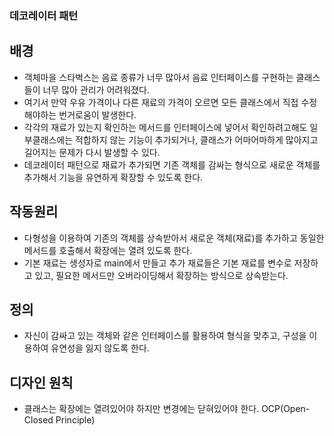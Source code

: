 ### 데코레이터 패턴

## 배경
 - 객체마을 스타벅스는 음료 종류가 너무 많아서 음료 인터페이스를 구현하는 클래스들이 너무 많아 관리가 어려워졌다.
 - 여기서 만약 우유 가격이나 다른 재료의 가격이 오르면 모든 클래스에서 직접 수정해야하는 번거로움이 발생한다.
 - 각각의 재료가 있는지 확인하는 메서드를 인터페이스에 넣어서 확인하려고해도 일부클래스에는 적합하지 않는 기능이 추가되거나, 클래스가 어마어마하게 많아지고 길어지는 문제가 다시 발생할 수 있다.
 - 데코레이터 패턴으로 재료가 추가되면 기존 객체를 감싸는 형식으로 새로운 객체를 추가해서 기능을 유연하게 확장할 수 있도록 한다.

## 작동원리
 -  다형성을 이용하여 기존의 객체를 상속받아서 새로운 객체(재료)를 추가하고 동일한 메서드를 호출해서 확장에는 열려 있도록 한다.
 - 기본 재료는 생성자로 main에서 만들고 추가 재료들은 기본 재료를 변수로 저장하고 있고, 필요한 메서드만 오버라이딩해서 확장하는 방식으로 상속받는다.

## 정의
 - 자신이 감싸고 있는 객체와 같은 인터페이스를 활용하여 형식을 맞추고, 구성을 이용하여 유연성을 잃지 않도록 한다.

## 디자인 원칙
- 클래스는 확장에는 열려있어야 하지만 변경에는 닫혀있어야 한다. OCP(Open-Closed Principle)
